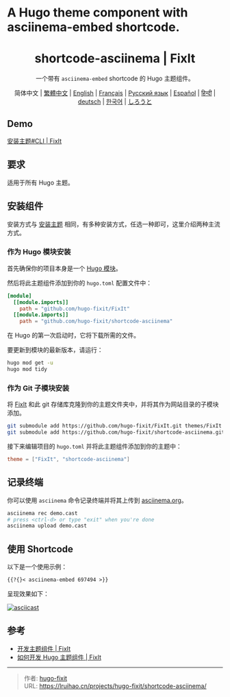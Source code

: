 # A Hugo theme component with asciinema-embed shortcode.

<!-- markdownlint-disable-file MD033 MD041 -->
<h1 align="center">shortcode-asciinema | FixIt</h1>

<div align="center" class="ignore">
  <p>一个带有 <code>asciinema-embed</code> shortcode 的 Hugo 主题组件。</p>
  简体中文 |
  <a href="https://fixit.lruihao.cn/zh-cn/ecosystem/hugo-fixit/shortcode-asciinema/?lang=chinese_traditional">繁體中文</a> |
  <a href="https://raw.githubusercontent.com/hugo-fixit/shortcode-asciinema/refs/heads/main/README.en.md">English</a> |
  <a href="https://fixit.lruihao.cn/ecosystem/hugo-fixit/shortcode-asciinema/?lang=french">Français</a> |
  <a href="https://fixit.lruihao.cn/ecosystem/hugo-fixit/shortcode-asciinema/?lang=russian">Русский язык</a> |
  <a href="https://fixit.lruihao.cn/ecosystem/hugo-fixit/shortcode-asciinema/?lang=spanish">Español</a> |
  <a href="https://fixit.lruihao.cn/ecosystem/hugo-fixit/shortcode-asciinema/?lang=hindi">हिन्दी</a> |
  <a href="https://fixit.lruihao.cn/ecosystem/hugo-fixit/shortcode-asciinema/?lang=german">deutsch</a> |
  <a href="https://fixit.lruihao.cn/ecosystem/hugo-fixit/shortcode-asciinema/?lang=korean">한국어</a> |
  <a href="https://fixit.lruihao.cn/ecosystem/hugo-fixit/shortcode-asciinema/?lang=japanese">しろうと</a>
</div>

## Demo

[安装主题#CLI | FixIt](https://fixit.lruihao.cn/documentation/installation/#cli)

## 要求

适用于所有 Hugo 主题。

## 安装组件

安装方式与 [安装主题](https://fixit.lruihao.cn/zh-cn/documentation/installation/) 相同，有多种安装方式，任选一种即可，这里介绍两种主流方式。

### 作为 Hugo 模块安装

首先确保你的项目本身是一个 [Hugo 模块](https://gohugo.io/hugo-modules/use-modules/#initialize-a-new-module)。

然后将此主题组件添加到你的 `hugo.toml` 配置文件中：

```toml
[module]
  [[module.imports]]
    path = "github.com/hugo-fixit/FixIt"
  [[module.imports]]
    path = "github.com/hugo-fixit/shortcode-asciinema"
```

在 Hugo 的第一次启动时，它将下载所需的文件。

要更新到模块的最新版本，请运行：

```bash
hugo mod get -u
hugo mod tidy
```

### 作为 Git 子模块安装

将 [FixIt](https://github.com/hugo-fixit) 和此 git 存储库克隆到你的主题文件夹中，并将其作为网站目录的子模块添加。

```bash
git submodule add https://github.com/hugo-fixit/FixIt.git themes/FixIt
git submodule add https://github.com/hugo-fixit/shortcode-asciinema.git themes/shortcode-asciinema
```

接下来编辑项目的 `hugo.toml` 并将此主题组件添加到你的主题中：

```toml
theme = ["FixIt", "shortcode-asciinema"]
```

## 记录终端

你可以使用 `asciinema` 命令记录终端并将其上传到 [asciinema.org](https://asciinema.org/)。

```bash
asciinema rec demo.cast
# press <ctrl-d> or type "exit" when you're done
asciinema upload demo.cast
```

## 使用 Shortcode

以下是一个使用示例：

```markdown
{{?{}< asciinema-embed 697494 >}}
```

呈现效果如下：

[![asciicast](https://asciinema.org/a/697494.svg)](https://asciinema.org/a/697494)

## 参考

- [开发主题组件 | FixIt](https://fixit.lruihao.cn/contributing/components/)
- [如何开发 Hugo 主题组件 | FixIt](https://fixit.lruihao.cn/components/dev-component/)


---

> 作者: [hugo-fixit](https://github.com/hugo-fixit)  
> URL: https://lruihao.cn/projects/hugo-fixit/shortcode-asciinema/  

